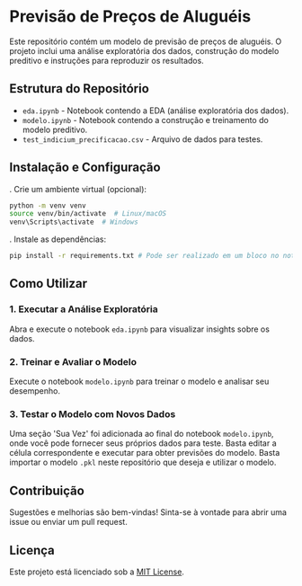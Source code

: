 # Previsão de Preços de Aluguéis

Este repositório contém um modelo de previsão de preços de aluguéis. O projeto inclui uma análise exploratória dos dados, construção do modelo preditivo e instruções para reproduzir os resultados.

## Estrutura do Repositório

- `eda.ipynb` - Notebook contendo a EDA (análise exploratória dos dados).
- `modelo.ipynb` - Notebook contendo a construção e treinamento do modelo preditivo.
- `test_indicium_precificacao.csv` - Arquivo de dados para testes.

## Instalação e Configuração

. Crie um ambiente virtual (opcional):
   ```bash
   python -m venv venv
   source venv/bin/activate  # Linux/macOS
   venv\Scripts\activate  # Windows
   ```
. Instale as dependências:
   ```bash
   pip install -r requirements.txt # Pode ser realizado em um bloco no notebook
   ```

## Como Utilizar

### 1. Executar a Análise Exploratória
Abra e execute o notebook `eda.ipynb` para visualizar insights sobre os dados.

### 2. Treinar e Avaliar o Modelo
Execute o notebook `modelo.ipynb` para treinar o modelo e analisar seu desempenho.

### 3. Testar o Modelo com Novos Dados
Uma seção 'Sua Vez' foi adicionada ao final do notebook `modelo.ipynb`, onde você pode fornecer seus próprios dados para teste. Basta editar a célula correspondente e executar para obter previsões do modelo. Basta importar o modelo `.pkl` neste repositório que deseja e utilizar o modelo.

## Contribuição
Sugestões e melhorias são bem-vindas! Sinta-se à vontade para abrir uma issue ou enviar um pull request.

## Licença
Este projeto está licenciado sob a [MIT License](LICENSE).

